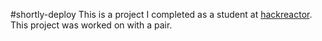 #shortly-deploy
This is a project I completed as a student at [hackreactor](http://hackreactor.com). This project was worked on with a pair. 
